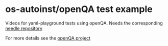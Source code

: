 os-autoinst/openQA test example
===============================

Videos for yaml-playground tests using openQA. Needs the corresponding [needle
repository](https://github.com/perlpunk/openqa-yaml-playground-needles)

For more details see the [openQA project](http://open.qa/)


